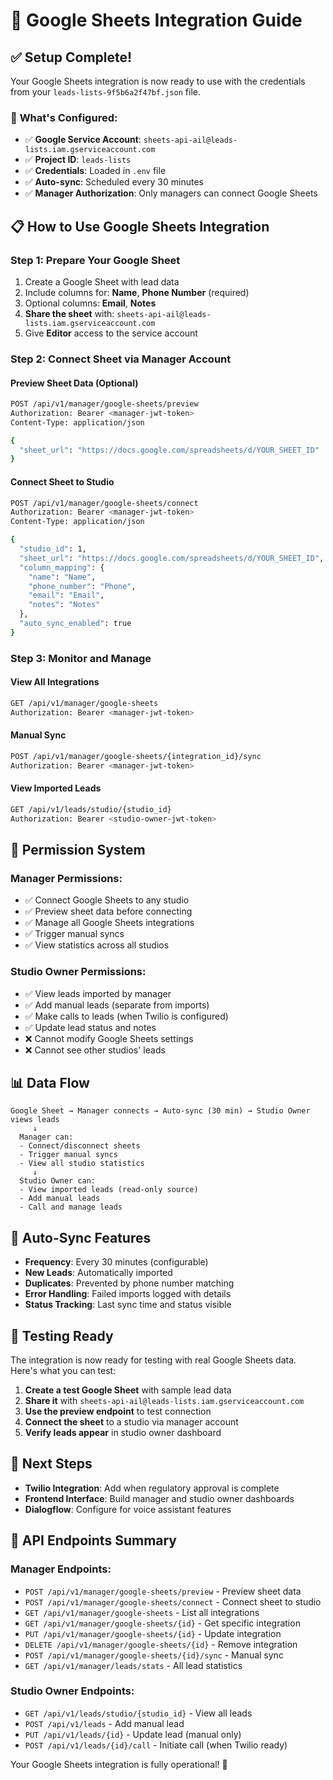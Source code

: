 # 🔗 Google Sheets Integration Guide

## ✅ Setup Complete!

Your Google Sheets integration is now ready to use with the credentials from your `leads-lists-9f5b6a2f47bf.json` file.

### 🔧 **What's Configured:**
- ✅ **Google Service Account**: `sheets-api-ail@leads-lists.iam.gserviceaccount.com`
- ✅ **Project ID**: `leads-lists`
- ✅ **Credentials**: Loaded in `.env` file
- ✅ **Auto-sync**: Scheduled every 30 minutes
- ✅ **Manager Authorization**: Only managers can connect Google Sheets

## 📋 **How to Use Google Sheets Integration**

### **Step 1: Prepare Your Google Sheet**
1. Create a Google Sheet with lead data
2. Include columns for: **Name**, **Phone Number** (required)
3. Optional columns: **Email**, **Notes**
4. **Share the sheet** with: `sheets-api-ail@leads-lists.iam.gserviceaccount.com`
5. Give **Editor** access to the service account

### **Step 2: Connect Sheet via Manager Account**

#### **Preview Sheet Data** (Optional)
```bash
POST /api/v1/manager/google-sheets/preview
Authorization: Bearer <manager-jwt-token>
Content-Type: application/json

{
  "sheet_url": "https://docs.google.com/spreadsheets/d/YOUR_SHEET_ID"
}
```

#### **Connect Sheet to Studio**
```bash
POST /api/v1/manager/google-sheets/connect
Authorization: Bearer <manager-jwt-token>
Content-Type: application/json

{
  "studio_id": 1,
  "sheet_url": "https://docs.google.com/spreadsheets/d/YOUR_SHEET_ID",
  "column_mapping": {
    "name": "Name",
    "phone_number": "Phone",
    "email": "Email",
    "notes": "Notes"
  },
  "auto_sync_enabled": true
}
```

### **Step 3: Monitor and Manage**

#### **View All Integrations**
```bash
GET /api/v1/manager/google-sheets
Authorization: Bearer <manager-jwt-token>
```

#### **Manual Sync**
```bash
POST /api/v1/manager/google-sheets/{integration_id}/sync
Authorization: Bearer <manager-jwt-token>
```

#### **View Imported Leads**
```bash
GET /api/v1/leads/studio/{studio_id}
Authorization: Bearer <studio-owner-jwt-token>
```

## 🔐 **Permission System**

### **Manager Permissions:**
- ✅ Connect Google Sheets to any studio
- ✅ Preview sheet data before connecting
- ✅ Manage all Google Sheets integrations
- ✅ Trigger manual syncs
- ✅ View statistics across all studios

### **Studio Owner Permissions:**
- ✅ View leads imported by manager
- ✅ Add manual leads (separate from imports)
- ✅ Make calls to leads (when Twilio is configured)
- ✅ Update lead status and notes
- ❌ Cannot modify Google Sheets settings
- ❌ Cannot see other studios' leads

## 📊 **Data Flow**

```
Google Sheet → Manager connects → Auto-sync (30 min) → Studio Owner views leads
     ↓
  Manager can:
  - Connect/disconnect sheets
  - Trigger manual syncs
  - View all studio statistics
     ↓
  Studio Owner can:
  - View imported leads (read-only source)
  - Add manual leads
  - Call and manage leads
```

## 🔄 **Auto-Sync Features**

- **Frequency**: Every 30 minutes (configurable)
- **New Leads**: Automatically imported
- **Duplicates**: Prevented by phone number matching
- **Error Handling**: Failed imports logged with details
- **Status Tracking**: Last sync time and status visible

## 🎯 **Testing Ready**

The integration is now ready for testing with real Google Sheets data. Here's what you can test:

1. **Create a test Google Sheet** with sample lead data
2. **Share it** with `sheets-api-ail@leads-lists.iam.gserviceaccount.com`
3. **Use the preview endpoint** to test connection
4. **Connect the sheet** to a studio via manager account
5. **Verify leads appear** in studio owner dashboard

## 🚀 **Next Steps**

- **Twilio Integration**: Add when regulatory approval is complete
- **Frontend Interface**: Build manager and studio owner dashboards
- **Dialogflow**: Configure for voice assistant features

## 🔧 **API Endpoints Summary**

### Manager Endpoints:
- `POST /api/v1/manager/google-sheets/preview` - Preview sheet data
- `POST /api/v1/manager/google-sheets/connect` - Connect sheet to studio  
- `GET /api/v1/manager/google-sheets` - List all integrations
- `GET /api/v1/manager/google-sheets/{id}` - Get specific integration
- `PUT /api/v1/manager/google-sheets/{id}` - Update integration
- `DELETE /api/v1/manager/google-sheets/{id}` - Remove integration
- `POST /api/v1/manager/google-sheets/{id}/sync` - Manual sync
- `GET /api/v1/manager/leads/stats` - All lead statistics

### Studio Owner Endpoints:
- `GET /api/v1/leads/studio/{studio_id}` - View all leads
- `POST /api/v1/leads` - Add manual lead
- `PUT /api/v1/leads/{id}` - Update lead (manual only)
- `POST /api/v1/leads/{id}/call` - Initiate call (when Twilio ready)

Your Google Sheets integration is fully operational! 🎉